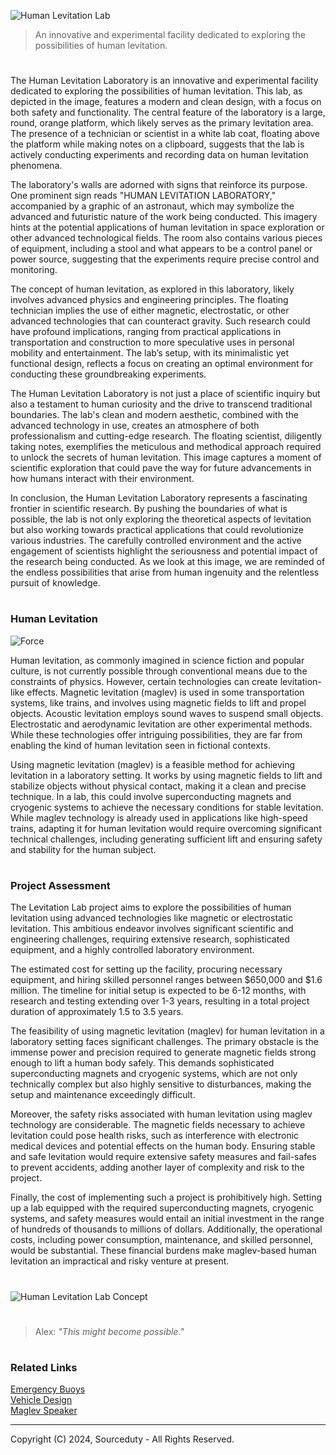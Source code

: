 ![Human Levitation Lab](https://github.com/sourceduty/Levitation_Lab/assets/123030236/612472c5-8e5f-477a-9cb4-a8bf3e60b197)

> An innovative and experimental facility dedicated to exploring the possibilities of human levitation.

#

The Human Levitation Laboratory is an innovative and experimental facility dedicated to exploring the possibilities of human levitation. This lab, as depicted in the image, features a modern and clean design, with a focus on both safety and functionality. The central feature of the laboratory is a large, round, orange platform, which likely serves as the primary levitation area. The presence of a technician or scientist in a white lab coat, floating above the platform while making notes on a clipboard, suggests that the lab is actively conducting experiments and recording data on human levitation phenomena.

The laboratory's walls are adorned with signs that reinforce its purpose. One prominent sign reads "HUMAN LEVITATION LABORATORY," accompanied by a graphic of an astronaut, which may symbolize the advanced and futuristic nature of the work being conducted. This imagery hints at the potential applications of human levitation in space exploration or other advanced technological fields. The room also contains various pieces of equipment, including a stool and what appears to be a control panel or power source, suggesting that the experiments require precise control and monitoring.

The concept of human levitation, as explored in this laboratory, likely involves advanced physics and engineering principles. The floating technician implies the use of either magnetic, electrostatic, or other advanced technologies that can counteract gravity. Such research could have profound implications, ranging from practical applications in transportation and construction to more speculative uses in personal mobility and entertainment. The lab’s setup, with its minimalistic yet functional design, reflects a focus on creating an optimal environment for conducting these groundbreaking experiments.

The Human Levitation Laboratory is not just a place of scientific inquiry but also a testament to human curiosity and the drive to transcend traditional boundaries. The lab's clean and modern aesthetic, combined with the advanced technology in use, creates an atmosphere of both professionalism and cutting-edge research. The floating scientist, diligently taking notes, exemplifies the meticulous and methodical approach required to unlock the secrets of human levitation. This image captures a moment of scientific exploration that could pave the way for future advancements in how humans interact with their environment.

In conclusion, the Human Levitation Laboratory represents a fascinating frontier in scientific research. By pushing the boundaries of what is possible, the lab is not only exploring the theoretical aspects of levitation but also working towards practical applications that could revolutionize various industries. The carefully controlled environment and the active engagement of scientists highlight the seriousness and potential impact of the research being conducted. As we look at this image, we are reminded of the endless possibilities that arise from human ingenuity and the relentless pursuit of knowledge.

#
### Human Levitation

![Force](https://github.com/user-attachments/assets/ba896348-fd54-4b21-8a48-c0300604b421)

Human levitation, as commonly imagined in science fiction and popular culture, is not currently possible through conventional means due to the constraints of physics. However, certain technologies can create levitation-like effects. Magnetic levitation (maglev) is used in some transportation systems, like trains, and involves using magnetic fields to lift and propel objects. Acoustic levitation employs sound waves to suspend small objects. Electrostatic and aerodynamic levitation are other experimental methods. While these technologies offer intriguing possibilities, they are far from enabling the kind of human levitation seen in fictional contexts.

Using magnetic levitation (maglev) is a feasible method for achieving levitation in a laboratory setting. It works by using magnetic fields to lift and stabilize objects without physical contact, making it a clean and precise technique. In a lab, this could involve superconducting magnets and cryogenic systems to achieve the necessary conditions for stable levitation. While maglev technology is already used in applications like high-speed trains, adapting it for human levitation would require overcoming significant technical challenges, including generating sufficient lift and ensuring safety and stability for the human subject.

#
### Project Assessment

The Levitation Lab project aims to explore the possibilities of human levitation using advanced technologies like magnetic or electrostatic levitation. This ambitious endeavor involves significant scientific and engineering challenges, requiring extensive research, sophisticated equipment, and a highly controlled laboratory environment.

The estimated cost for setting up the facility, procuring necessary equipment, and hiring skilled personnel ranges between $650,000 and $1.6 million. The timeline for initial setup is expected to be 6-12 months, with research and testing extending over 1-3 years, resulting in a total project duration of approximately 1.5 to 3.5 years.

The feasibility of using magnetic levitation (maglev) for human levitation in a laboratory setting faces significant challenges. The primary obstacle is the immense power and precision required to generate magnetic fields strong enough to lift a human body safely. This demands sophisticated superconducting magnets and cryogenic systems, which are not only technically complex but also highly sensitive to disturbances, making the setup and maintenance exceedingly difficult.

Moreover, the safety risks associated with human levitation using maglev technology are considerable. The magnetic fields necessary to achieve levitation could pose health risks, such as interference with electronic medical devices and potential effects on the human body. Ensuring stable and safe levitation would require extensive safety measures and fail-safes to prevent accidents, adding another layer of complexity and risk to the project.

Finally, the cost of implementing such a project is prohibitively high. Setting up a lab equipped with the required superconducting magnets, cryogenic systems, and safety measures would entail an initial investment in the range of hundreds of thousands to millions of dollars. Additionally, the operational costs, including power consumption, maintenance, and skilled personnel, would be substantial. These financial burdens make maglev-based human levitation an impractical and risky venture at present.

#
![Human Levitation Lab Concept](https://github.com/sourceduty/Levitation_Lab/assets/123030236/2f08dcdd-6966-4aa6-9bc1-487a5c40c31d)

#

> Alex: *"This might become possible."*

#
### Related Links

[Emergency Buoys](https://github.com/sourceduty/Emergency_Buoys)
<br>
[Vehicle Design](https://github.com/sourceduty/Vehicle_Design)
<br>
[Maglev Speaker](https://github.com/sourceduty/Maglev_Speaker)

***
Copyright (C) 2024, Sourceduty - All Rights Reserved.
